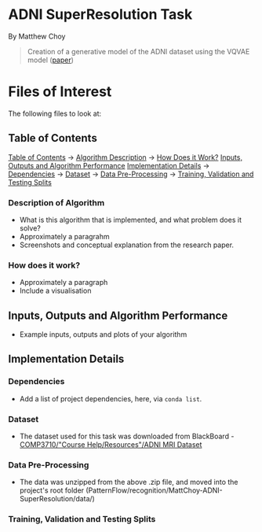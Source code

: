 # ADNI SuperResolution Task
By Matthew Choy
> Creation of a generative model of the ADNI dataset using the VQVAE model ([paper](arxiv.org/abs/1711.00937))

# Files of Interest
The following files to look at:

## Table of Contents
[Table of Contents](#table-of-contents)
→ [Algorithm Description](#description-of-algorithm)
→ [How Does it Work?](#how-does-it-work)
[Inputs, Outputs and Algorithm Performance](#inputs-outputs-and-algorithm-performance)
[Implementation Details](#implementation-details)
→ [Dependencies](#dependencies)
→ [Dataset](#dataset)
→ [Data Pre-Processing](#data-pre-processing)
→ [Training, Validation and Testing Splits](#training-validation-and-testing-splits)

### Description of Algorithm
- What is this algorithm that is implemented, and what problem does it solve?
- Approximately a paragrahm
- Screenshots and conceptual explanation from the research paper.

### How does it work?
- Approximately a paragraph
- Include a visualisation

## Inputs, Outputs and Algorithm Performance
- Example inputs, outputs and plots of your algorithm

## Implementation Details
### Dependencies
- Add a list of project dependencies, here, via `conda list`.

### Dataset
- The dataset used for this task was downloaded from BlackBoard - [COMP3710/"Course Help/Resources"/ADNI MRI Dataset](https://cloudstor.aarnet.edu.au/plus/s/L6bbssKhUoUdTSI)
### Data Pre-Processing
- The data was unzipped from the above .zip file, and moved into the project's root folder (PatternFlow/recognition/MattChoy-ADNI-SuperResolution/data/)
### Training, Validation and Testing Splits
